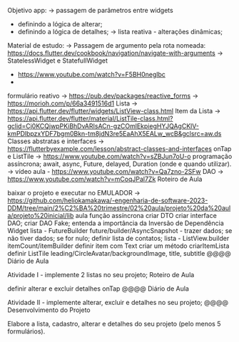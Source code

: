 Objetivo app:
→ passagem de parâmetros entre widgets
 - definindo a lógica de alterar;
 - definindo a lógica de detalhes;
→ lista reativa - alterações dinâmicas;

Material de estudo:
→ Passagem de argumento pela rota nomeada: https://docs.flutter.dev/cookbook/navigation/navigate-with-arguments
→ StatelessWidget e StatefullWidget
 - https://www.youtube.com/watch?v=F5BH0neglbc
 - 

formulário reativo → https://pub.dev/packages/reactive_forms → https://morioh.com/p/66a3491516d1
Lista → https://api.flutter.dev/flutter/widgets/ListView-class.html
Item da Lista → https://api.flutter.dev/flutter/material/ListTile-class.html?gclid=Cj0KCQjwpPKiBhDvARIsACn-gzCOmlEkpiegHYJQAgCKlV-kmPDlbpzxYDF7bgm0Bkn-tm8jdN3re5EaAhX5EALw_wcB&gclsrc=aw.ds
Classes abstratas e interfaces → https://flutterbyexample.com/lesson/abstract-classes-and-interfaces
onTap e ListTile → https://www.youtube.com/watch?v=sZBJun7oU-o
programação assíncrona; await, async, Future, delayed, Duration (onde e quando utilizar). → vídeo aula - https://www.youtube.com/watch?v=Qa7zno-2SFw
DAO → https://www.youtube.com/watch?v=mCoqJPal7Zk
Roteiro de Aula

baixar o projeto e executar no EMULADOR → https://github.com/heliokamakawa/-engenharia-de-software-2023-DDM/tree/main/2%C2%BA%20trimestre/02%20aula/projeto%20da%20aula/projeto%20inicial/lib
aula função assíncrona
criar DTO
criar interface DAO;
criar DAO Fake;
entenda a importância da Inversão de Dependência
Widget lista - FutureBuilder future/builder/AsyncSnapshot - trazer dados;
se não tiver dados;
se for nulo;
definir lista de contatos;
lista - ListView.builder itemCount/itemBuilder
definir item com Text
criar um método criarItemLista
definir ListTile leading/CircleAvatar/backgroundImage, title, subtitle
@@@@ Diário de Aula

Atividade I - implemente 2 listas no seu projeto;
Roteiro de Aula

definir alterar e excluir
detalhes onTap
@@@@ Diário de Aula

Atividade II - implemente alterar, excluir e detalhes no seu projeto;
@@@@ Desenvolvimento do Projeto

Elabore a lista, cadastro, alterar e detalhes do seu projeto (pelo menos 5 formulários).
